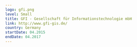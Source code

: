 ```yaml
---
logo: gfi.png
level: Small
title: GFI - Gesellschaft für Informationstechnologie mbH
link: http://www.gfi-gis.de/
country: Germany
startDate: 04.2015
endDate: 04.2017
---
```

